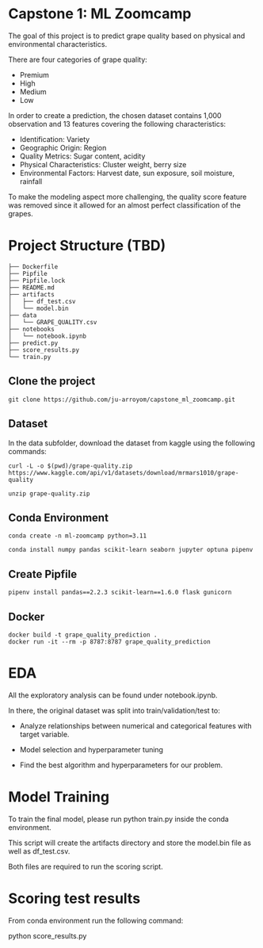 # Capstone 1: ML Zoomcamp

The goal of this project is to predict grape quality based on physical and environmental characteristics.

There are four categories of grape quality:

- Premium
- High
- Medium 
- Low

In order to create a prediction, the chosen dataset contains 1,000 observation and 13 features covering the following characteristics:

- Identification: Variety
- Geographic Origin: Region
- Quality Metrics: Sugar content, acidity
- Physical Characteristics: Cluster weight, berry size
- Environmental Factors: Harvest date, sun exposure, soil moisture, rainfall

To make the modeling aspect more challenging, the quality score feature was removed since it allowed for an almost perfect classification of the grapes.


# Project Structure (TBD)

```
├── Dockerfile
├── Pipfile
├── Pipfile.lock
├── README.md
├── artifacts
│   ├── df_test.csv
│   └── model.bin
├── data
│   └── GRAPE_QUALITY.csv
├── notebooks
│   └── notebook.ipynb
├── predict.py
├── score_results.py
└── train.py
```

## Clone the project

```
git clone https://github.com/ju-arroyom/capstone_ml_zoomcamp.git
```

## Dataset 

In the data subfolder, download the dataset from kaggle using the following commands:

```
curl -L -o $(pwd)/grape-quality.zip  https://www.kaggle.com/api/v1/datasets/download/mrmars1010/grape-quality

unzip grape-quality.zip 
```

## Conda Environment

```
conda create -n ml-zoomcamp python=3.11

conda install numpy pandas scikit-learn seaborn jupyter optuna pipenv
```

## Create Pipfile

```
pipenv install pandas==2.2.3 scikit-learn==1.6.0 flask gunicorn
```

## Docker

```
docker build -t grape_quality_prediction .
docker run -it --rm -p 8787:8787 grape_quality_prediction
```

# EDA

All the exploratory analysis can be found under notebook.ipynb.

In there, the original dataset was split into train/validation/test to:

- Analyze relationships between numerical and categorical features with target variable.

- Model selection and hyperparameter tuning

- Find the best algorithm and hyperparameters for our problem.

# Model Training


To train the final model, please run python train.py inside the conda environment.

This script will create the artifacts directory and store the model.bin file as well as df_test.csv.

Both files are required to run the scoring script.

# Scoring test results

From conda environment run the following command:

python score_results.py